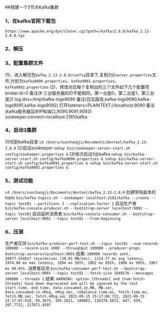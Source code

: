 ##搭建一个3节点Kafka集群
### 1、在kafka官网下载包
`https://www.apache.org/dyn/closer.cgi?path=/kafka/2.8.0/kafka_2.13-2.8.0.tgz`
### 2、解压
### 3、配置集群文件
(1)、进入解压包`kafka_2.13-2.8.0/config`目录下,复制3分`server.properties`文件,分别为`kafka9090.properties`、`kafka9091.properties`、`kafka9092.properties`
(2)、修改对应每个复制出的三个文件如下几个配置项
broker.id=0  备注(# 三台服务器的ID不能相同，第一台是0，第二台是1，第三台是2)
log.dirs=/tmp/kafka-logs9090 备注(日志路径,kafka-logs9090,kafka-logs9091,kafka-logs9092)
打开listeners=PLAINTEXT://localhost:9090 备注(kafka服务器监听IP和端口,9090,9091,9092)
zookeeper.connect=localhost:2181/kafka
### 4、启动3集群
(1)切到kafka目录
`cd /Users/sunchangji/Documents/devtool/kafka_2.13-2.8.0`
(2)启动zookeeper
`nohup bin/zookeeper-server-start.sh config/zookeeper.properties &`
(3)依次启动3台kafka
`nohup bin/kafka-server-start.sh config/kafka9090.properties &
 nohup bin/kafka-server-start.sh config/kafka9091.properties &
 nohup bin/kafka-server-start.sh config/kafka9092.properties &`

### 5、测试功能
`cd /Users/sunchangji/Documents/devtool/kafka_2.13-2.8.0`
创建带有副本的 topic
`bin/kafka-topics.sh --zookeeper localhost:2181/kafka --create --topic test01 --partitions 3 --replication-factor 2`
启动生产者
`bin/kafka-console-producer.sh --bootstrap-server localhost:9092 --topic test01`
启动监听消费者
`bin/kafka-console-consumer.sh --bootstrap-server localhost:9091 --topic test01 --from-beginning`

### 6、压测
生产者压测
`bin/kafka-producer-perf-test.sh --topic test01 --num-records 100000 --record-size 1000 --throughput 100000 --producer-props bootstrap.servers=localhost:9091`
结果:
`100000 records sent, 20977.554017 records/sec (20.01 MB/sec), 1114.77 ms avg latency, 1974.00 ms max latency, 1094 ms 50th, 1802 ms 95th, 1908 ms 99th, 1967 ms 99.9th.`
消费者压测
`bin/kafka-consumer-perf-test.sh --bootstrap-server localhost:9091 --topic test01 --fetch-size 1048576 --messages 100000 --threads 1`
结果:
`WARNING: option [threads] and [num-fetch-threads] have been deprecated and will be ignored by the test
 start.time, end.time, data.consumed.in.MB, MB.sec, data.consumed.in.nMsg, nMsg.sec, rebalance.time.ms, fetch.time.ms, fetch.MB.sec, fetch.nMsg.sec
 2021-09-15 15:17:06:712, 2021-09-15 15:17:07:618, 95.3675, 105.2621, 100003, 110378.5872, 447, 459, 207.7722, 217871.4597`
